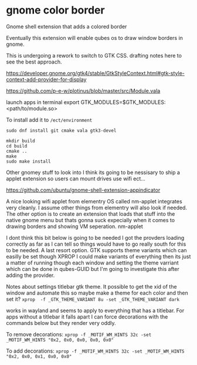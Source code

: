 gnome color border
======================

Gnome shell extension that adds a colored border


Eventually this extension will enable qubes os to draw window borders in gnome. 

This is undergoing a rework to switch to GTK CSS. drafting notes here to see the best approach.

  
https://developer.gnome.org/gtk4/stable/GtkStyleContext.html#gtk-style-context-add-provider-for-display


https://github.com/p-e-w/plotinus/blob/master/src/Module.vala

launch apps in terminal
export GTK_MODULES=$GTK_MODULES:<path/to/module.so>

To install add it to `/ect/environment`


```
sudo dnf install git cmake vala gtk3-devel
```

```
mkdir build
cd build
cmake ..
make
sudo make install
```

Other gnomey stuff to look into
I think its going to be nessisary to ship a applet extension so users can mount drives use wifi ect...

https://github.com/ubuntu/gnome-shell-extension-appindicator

A nice looking wifi applet from elementry OS called nm-applet integrates very cleanly.
I assume other things from elementry will also look if needed. The other option is to create an extension that loads that stuff into the native gnome menu but thats gonna suck expecially when it comes to drawing borders and showing VM seperation.
nm-applet




I dont think this bit below is going to be needed I got the provders loading correctly as far as I can tell so things would have to go really south for this to be needed.
A last resort option. GTK supports theme variants which can easilly be set though XPROP I could make variants of everything then its just a matter of 
running though each window and setting the theme varriant which can be done in qubes-GUID but I'm going to investigate this after adding the provider. 



Notes about settings titlebar gtk theme. It possible to get the xid of the window and automate this so maybe make a theme for each color and then set it?
`xprop  -f _GTK_THEME_VARIANT 8u -set _GTK_THEME_VARIANT dark`

works in wayland and seems to apply to everything that has a titlebar. For apps without a titlebar it falls apart I can force decorations with the commands below but they render very oddly.

To remove decorations:
`xprop -f _MOTIF_WM_HINTS 32c -set _MOTIF_WM_HINTS "0x2, 0x0, 0x0, 0x0, 0x0"`

To add decorations:
`xprop -f _MOTIF_WM_HINTS 32c -set _MOTIF_WM_HINTS "0x2, 0x0, 0x1, 0x0, 0x0"`
